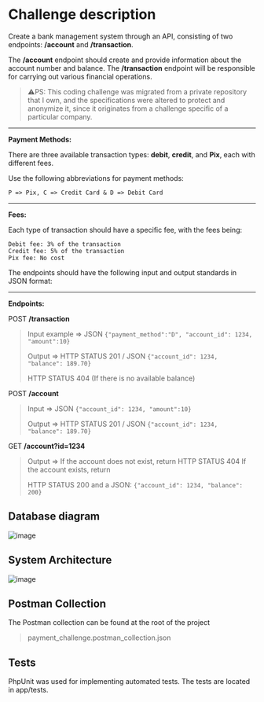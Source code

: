 # Challenge description

Create a bank management system through an API, consisting of two endpoints: **/account** and **/transaction**. 

The **/account** endpoint should create and provide information about the account number and balance. The **/transaction** endpoint will be responsible for carrying out various financial operations.

>⚠️PS: This coding challenge was migrated from a private repository that I own, and the specifications were altered to protect and anonymize it, since it originates from a challenge specific of a particular company.

___
**Payment Methods:**

There are three available transaction types: **debit**, **credit**, and **Pix**, each with different fees.

Use the following abbreviations for payment methods:

    P => Pix, C => Credit Card & D => Debit Card
___
**Fees:**

Each type of transaction should have a specific fee, with the fees being:

    Debit fee: 3% of the transaction
    Credit fee: 5% of the transaction
    Pix fee: No cost

The endpoints should have the following input and output standards in JSON format:
___
**Endpoints:**

POST **/transaction**

> Input example => JSON `{"payment_method":"D", "account_id": 1234, "amount":10}`
> 
> Output => HTTP STATUS 201 / JSON `{"account_id": 1234, "balance": 189.70}`
> 
> HTTP STATUS 404 (If there is no available balance)

POST **/account**

> Input => JSON `{"account_id": 1234, "amount":10}`
> 
> Output => HTTP STATUS 201 / JSON `{"account_id": 1234, "balance": 189.70}`

GET **/account?id=1234**

> Output => If the account does not exist, return HTTP STATUS 404 If the account exists, return
> 
> HTTP STATUS 200 and a JSON: `{"account_id": 1234, "balance": 200}`

## Database diagram
![image](https://github.com/CaioMatInt/payment_challenge/assets/40992883/aa649f6e-713d-4a32-be69-b5151b1a73fb)

## System Architecture
![image](https://user-images.githubusercontent.com/40992883/178123101-c9fb1ecf-d56b-4237-b4cc-526d33aa79d3.png)

## Postman Collection
The Postman collection can be found at the root of the project
> payment_challenge.postman_collection.json

## Tests
PhpUnit was used for implementing automated tests. The tests are located in app/tests.
